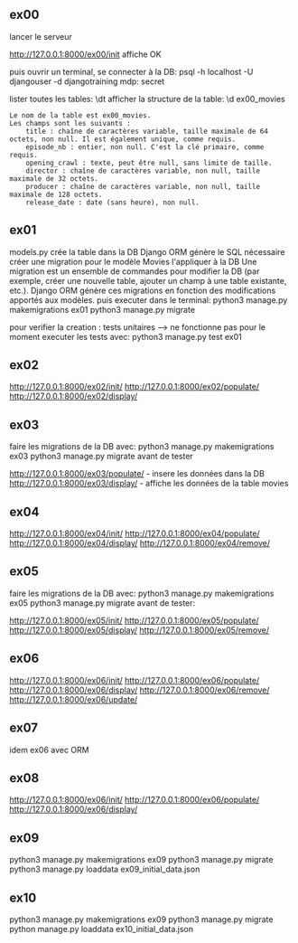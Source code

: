 ## ex00

lancer le serveur


http://127.0.0.1:8000/ex00/init
affiche OK

puis ouvrir un terminal, se connecter à la DB:
psql -h localhost -U djangouser -d djangotraining
mdp: secret

lister toutes les tables:
\dt
afficher la structure de la table:
\d ex00_movies

    Le nom de la table est ex00_movies.
    Les champs sont les suivants :
        title : chaîne de caractères variable, taille maximale de 64 octets, non null. Il est également unique, comme requis.
        episode_nb : entier, non null. C'est la clé primaire, comme requis.
        opening_crawl : texte, peut être null, sans limite de taille.
        director : chaîne de caractères variable, non null, taille maximale de 32 octets.
        producer : chaîne de caractères variable, non null, taille maximale de 128 octets.
        release_date : date (sans heure), non null.


## ex01
models.py crée la table dans la DB
Django ORM génère le SQL nécessaire
créer une migration pour le modèle Movies l'appliquer à la DB 
Une migration est un ensemble de commandes pour modifier la DB (par exemple, créer une nouvelle table, ajouter un champ à une table existante, etc.). Django ORM génère ces migrations en fonction des modifications apportés aux modèles.
puis executer dans le terminal:
    python3 manage.py makemigrations ex01
    python3 manage.py migrate

pour verifier la creation : tests unitaires --> ne fonctionne pas pour le moment
executer les tests avec:
    python3 manage.py test ex01

## ex02
http://127.0.0.1:8000/ex02/init/
http://127.0.0.1:8000/ex02/populate/
http://127.0.0.1:8000/ex02/display/



## ex03
faire les migrations de la DB avec:
    python3 manage.py makemigrations ex03
    python3 manage.py migrate
avant de tester

http://127.0.0.1:8000/ex03/populate/ - insere les données dans la DB
http://127.0.0.1:8000/ex03/display/ - affiche les données de la table movies


## ex04
http://127.0.0.1:8000/ex04/init/
http://127.0.0.1:8000/ex04/populate/
http://127.0.0.1:8000/ex04/display/
http://127.0.0.1:8000/ex04/remove/


## ex05
faire les migrations de la DB avec:
    python3 manage.py makemigrations ex05
    python3 manage.py migrate
avant de tester:

http://127.0.0.1:8000/ex05/init/
http://127.0.0.1:8000/ex05/populate/
http://127.0.0.1:8000/ex05/display/
http://127.0.0.1:8000/ex05/remove/


## ex06
http://127.0.0.1:8000/ex06/init/
http://127.0.0.1:8000/ex06/populate/
http://127.0.0.1:8000/ex06/display/
http://127.0.0.1:8000/ex06/remove/
http://127.0.0.1:8000/ex06/update/

## ex07
idem ex06 avec ORM

## ex08
http://127.0.0.1:8000/ex06/init/
http://127.0.0.1:8000/ex06/populate/
http://127.0.0.1:8000/ex06/display/

## ex09
python3 manage.py makemigrations ex09
python3 manage.py migrate
python3 manage.py loaddata ex09_initial_data.json

## ex10
python3 manage.py makemigrations ex09
python3 manage.py migrate
python manage.py loaddata ex10_initial_data.json